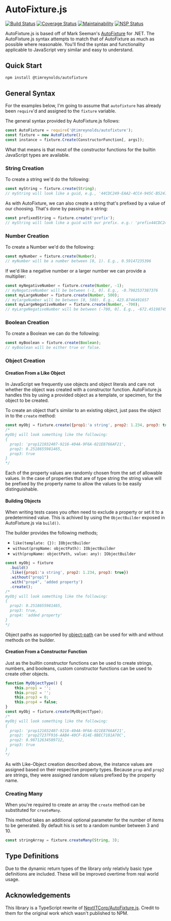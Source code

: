 # AutoFixture.js

[![Build Status](https://travis-ci.org/timReynolds/AutoFixture.js.svg?branch=master)](https://travis-ci.org/timReynolds/AutoFixture.js)
[![Coverage Status](https://coveralls.io/repos/github/timReynolds/AutoFixture.js/badge.svg?branch=master)](https://coveralls.io/github/timReynolds/AutoFixture.js?branch=master)
[![Maintainability](https://api.codeclimate.com/v1/badges/6cd0f795068fccf6ff1b/maintainability)](https://codeclimate.com/github/timReynolds/AutoFixture.js/maintainability)
[![NSP Status](https://nodesecurity.io/orgs/timreynolds/projects/231004b7-09d6-41e7-8daf-1212ae58a35c/badge)](https://nodesecurity.io/orgs/timreynolds/projects/231004b7-09d6-41e7-8daf-1212ae58a35c)

AutoFixture.js is based off of Mark Seeman's [AutoFixture](https://github.com/AutoFixture/AutoFixture) for .NET.
The AutoFixture.js syntax attempts to match that of AutoFixture as much as possible where reasonable. You'll
find the syntax and functionality applicable to JavaScript very similar and easy to understand.

## Quick Start

```bash
npm install @timreynolds/autofixture
```

## General Syntax

For the examples below, I'm going to assume that `autofixture` has already been `require`'d and
assigned to the `fixture` variable.

The general syntax provided by AutoFixture.js follows:

```javascript
const AutoFixture = require('@timreynolds/autofixture');
const fixture = new AutoFixture();
const instance = fixture.Create(ConstructorFunction[, args]);
```

What that means is that most of the constructor functions for the builtin JavaScript types are available.

### String Creation

To create a string we'd do the following:

```javascript
const myString = fixture.create(String);
// myString will look like a guid, e.g., '44CDC249-EAA2-4CC4-945C-B52475B0B0A9'
```

As with AutoFixture, we can also create a string that's prefixed by a value of our choosing. That's
done by passing in a string:

```javascript
const prefixedString = fixture.create('prefix');
// myString will look like a guid with our prefix. e.g.: 'prefix44CDC249-EAA2-4CC4-945C-B52475B0B0A9
```

### Number Creation

To create a Number we'd do the following:

```javascript
const myNumber = fixture.create(Number);
// myNumber will be a number between [0, 1). E.g., 0.59147235396
```

If we'd like a negative number or a larger number we can provide a multiplier:

```javascript
const myNegativeNumber = fixture.create(Number, -1);
// myNegativeNumber will be between (-1, 0]. E.g., -0.7982537387376
const myLargeNumber = fixture.create(Number, 500);
// mylargeNumber will be between [0, 500). E.g., 423.8746491657
const myLargeNegativeNumber = fixture.create(Number, -700);
// myLargeNegativeNumber will be between (-700, 0]. E.g., -672.451987454916
```

### Boolean Creation

To create a Boolean we can do the following:

```javascript
const myBoolean = fixture.create(Boolean);
// myBoolean will be either true or false.
```

### Object Creation

#### Creation From a Like Object

In JavaScript we frequently use objects and object literals and care not whether the object was
created with a constructor function. AutoFixture.js handles this by using a provided object as
a template, or specimen, for the object to be created.

To create an object that's similar to an existing object, just pass the object in to the `create`
method:

```javascript
const myObj = fixture.create({prop1:'a string', prop2: 1.234, prop3: true});
/*
myObj will look something like the following: 
{
  prop1: 'prop121032407-9216-404A-9F6A-021E8766AF21',
  prop2: 0.2518655981465,
  prop3: true
}
*/
```

Each of the property values are randomly chosen from the set of allowable values. In the case of
properties that are of type string the string value will be prefixed by the property name to 
allow the values to be easily distinguishable.

#### Building Objects

When writing tests cases you often need to exclude a property or set it to a predetermined value. This is achived by using the `ObjectBuilder` exposed in AutoFixture.js via `build()`.

The builder provides the following methods;

* `like(template: {}): IObjectBuilder`
* `without(propName: objectPath): IObjectBuilder`
* `with(propName: objectPath, value: any): IObjectBuilder`

```javascript
const myObj = fixture
  .build()
  .like({prop1:'a string', prop2: 1.234, prop3: true})
  .without("prop1")
  .with("prop4", 'added property')
  .create();
/*
myObj will look something like the following: 
{
  prop2: 0.2518655981465,
  prop3: true,
  prop4: 'added property'
}
*/
```

Object paths as supported by [object-path](https://github.com/mariocasciaro/object-path) can be used for with and without methods on the builder.

#### Creation From a Constructor Function

Just as the builtin constructor functions can be used to create strings, numbers, and booleans,
custom constructor functions can be used to create other objects.

```javascript
function MyObjectType() {
    this.prop1 = '';
    this.prop2 = '';
    this.prop3 = 0;
    this.prop4 = false;
}
const myObj = fixture.create(MyObjectType);
/*
myObj will look something like the following:
{
  prop1: 'prop121032407-9216-404A-9F6A-021E8766AF21',
  prop2: 'prop27237F916-AAB4-40CF-814E-8BEC7181A70C',
  prop2: 0.98712634589712,
  prop3: true
}
*/
```

As with Like-Object creation described above, the instance values are assigned based on their
respective property types. Because `prop` and `prop2` are strings, they were assigned random
values prefixed by the property name.

### Creating Many

When you're required to create an array the `create` method can be substituted for `createMany`.

This method takes an additional optional parameter for the number of items to be generated. By default his is set to a random number between 3 and 10.

```js
const stringArray = fixture.createMany(String, 3);
```

## Type Definitions

Due to the dynamic return types of the library only relativly basic type definitions are included. These will be improved overtime from real world usage.

## Acknowledgements

This library is a TypeScript rewrite of [NextITCorp/AutoFixture.js](https://github.com/NextITCorp/AutoFixture.js). Credit to them for the original work which wasn't published to NPM.
